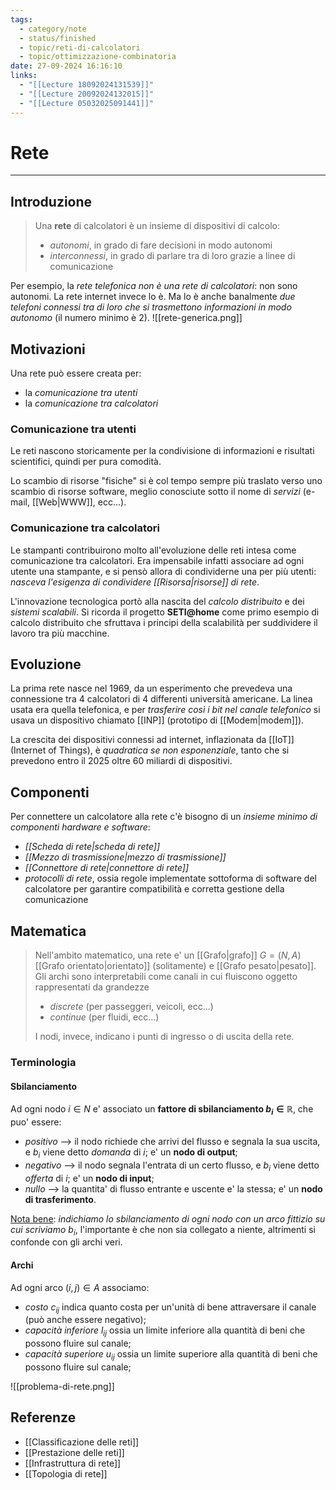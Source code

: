 ```yaml
---
tags:
  - category/note
  - status/finished
  - topic/reti-di-calcolatori
  - topic/ottimizzazione-combinatoria
date: 27-09-2024 16:16:10
links:
  - "[[Lecture 18092024131539]]"
  - "[[Lecture 20092024132015]]"
  - "[[Lecture 05032025091441]]"
---
```

# Rete
---
## Introduzione
> Una **rete** di calcolatori è un insieme di dispositivi di calcolo:
> - _autonomi_, in grado di fare decisioni in modo autonomi
> - _interconnessi_, in grado di parlare tra di loro grazie a linee di comunicazione

Per esempio, la _rete telefonica non è una rete di calcolatori_: non sono autonomi. La rete internet invece lo è. Ma lo è anche banalmente _due telefoni connessi tra di loro che si trasmettono informazioni in modo autonomo_ (il numero minimo è 2).
![[rete-generica.png]]

## Motivazioni
Una rete può essere creata per:
- la _comunicazione tra utenti_
- la _comunicazione tra calcolatori_

### Comunicazione tra utenti
Le reti nascono storicamente per la condivisione di informazioni e risultati scientifici, quindi per pura comodità.

Lo scambio di risorse "fisiche" si è col tempo sempre più traslato verso uno scambio di risorse software, meglio conosciute sotto il nome di _servizi_ (e-mail, [[Web|WWW]], ecc...).

### Comunicazione tra calcolatori
Le stampanti contribuirono molto all'evoluzione delle reti intesa come comunicazione tra calcolatori. Era impensabile infatti associare ad ogni utente una stampante, e si pensò allora di condividerne una per più utenti: _nasceva l'esigenza di condividere [[Risorsa|risorse]] di rete_.

L'innovazione tecnologica portò alla nascita del _calcolo distribuito_ e dei _sistemi scalabili_. Si ricorda il progetto **SETI@home** come primo esempio di calcolo distribuito che sfruttava i principi della scalabilità per suddividere il lavoro tra più macchine.

## Evoluzione
La prima rete nasce nel 1969, da un esperimento che prevedeva una connessione tra 4 calcolatori di 4 differenti università americane. La linea usata era quella telefonica, e per _trasferire così i bit nel canale telefonico_ si usava un dispositivo chiamato [[INP]] (prototipo di [[Modem|modem]]).

La crescita dei dispositivi connessi ad internet, inflazionata da [[IoT]] (Internet of Things), è _quadratica se non esponenziale_, tanto che si prevedono entro il 2025 oltre 60 miliardi di dispositivi.

## Componenti
Per connettere un calcolatore alla rete c'è bisogno di un _insieme minimo di componenti hardware e software_:
- _[[Scheda di rete|scheda di rete]]_
- _[[Mezzo di trasmissione|mezzo di trasmissione]]_
- _[[Connettore di rete|connettore di rete]]_
- _protocolli di rete_, ossia regole implementate sottoforma di software del calcolatore per garantire compatibilità e corretta gestione della comunicazione

## Matematica
> Nell'ambito matematico, una rete e' un [[Grafo|grafo]] $G = (N, A)$ [[Grafo orientato|orientato]] (solitamente) e [[Grafo pesato|pesato]].
> Gli archi sono interpretabili come canali in cui fluiscono oggetto rappresentati da grandezze
> - _discrete_ (per passeggeri, veicoli, ecc...)
> - _continue_ (per fluidi, ecc...)
> 
> I nodi, invece, indicano i punti di ingresso o di uscita della rete.

### Terminologia
#### Sbilanciamento
Ad ogni nodo $i \in N$ e' associato un **fattore di sbilanciamento $b_{i} \in \mathbb{R}$**, che puo' essere:
- _positivo_ --> il nodo richiede che arrivi del flusso e segnala la sua uscita, e $b_{i}$ viene detto _domanda_ di $i$; e' un **nodo di output**;
- _negativo_ --> il nodo segnala l'entrata di un certo flusso, e $b_{i}$ viene detto _offerta_ di $i$; e' un **nodo di input**;
- _nullo_ --> la quantita' di flusso entrante e uscente e' la stessa; e' un **nodo di trasferimento**.

<u>Nota bene</u>: _indichiamo lo sbilanciamento di ogni nodo con un arco fittizio su cui scriviamo $b_{i}$_, l'importante è che non sia collegato a niente, altrimenti si confonde con gli archi veri.

#### Archi
Ad ogni arco $(i, j) \in A$ associamo:
- _costo_ $c_{ij}$ indica quanto costa per un'unità di bene attraversare il canale (può anche essere negativo);
- _capacità inferiore_ $l_{ij}$ ossia un limite inferiore alla quantità di beni che possono fluire sul canale;
- _capacità superiore_ $u_{ij}$ ossia un limite superiore alla quantità di beni che possono fluire sul canale;

![[problema-di-rete.png]]

## Referenze
- [[Classificazione delle reti]]
- [[Prestazione delle reti]]
- [[Infrastruttura di rete]]
- [[Topologia di rete]]